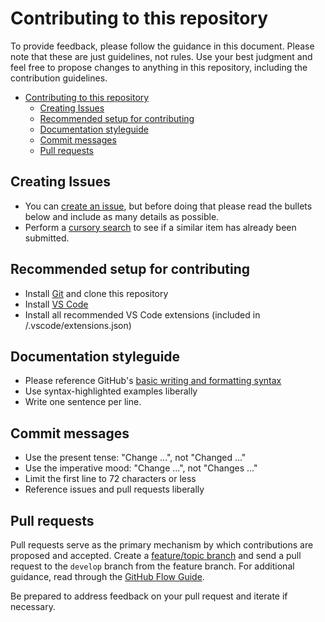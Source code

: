 # Contributing to this repository

To provide feedback, please follow the guidance in this document.
Please note that these are just guidelines, not rules.
Use your best judgment and feel free to propose changes to anything in this repository, including the contribution guidelines.

- [Contributing to this repository](#contributing-to-this-repository)
  - [Creating Issues](#creating-issues)
  - [Recommended setup for contributing](#recommended-setup-for-contributing)
  - [Documentation styleguide](#documentation-styleguide)
  - [Commit messages](#commit-messages)
  - [Pull requests](#pull-requests)

## Creating Issues

- You can [create an issue][gh-issues-new], but before doing that please read the bullets below and include as many details as possible.
- Perform a [cursory search][gh-issues-search] to see if a similar item has already been submitted.

## Recommended setup for contributing

- Install [Git][git] and clone this repository
- Install [VS Code][vscode]
- Install all recommended VS Code extensions (included in /.vscode/extensions.json)

## Documentation styleguide

- Please reference GitHub's [basic writing and formatting syntax][gh-md-syntax-guidance]
- Use syntax-highlighted examples liberally
- Write one sentence per line.

## Commit messages

- Use the present tense: "Change ...", not "Changed ..."
- Use the imperative mood: "Change ...", not "Changes ..."
- Limit the first line to 72 characters or less
- Reference issues and pull requests liberally

## Pull requests

Pull requests serve as the primary mechanism by which contributions are proposed and accepted.
Create a [feature/topic branch][topic-branch] and send a pull request to the `develop` branch from the feature branch.
For additional guidance, read through the [GitHub Flow Guide][github-flow-guide].

Be prepared to address feedback on your pull request and iterate if necessary.

<!-- reference urls -->

[gh-issues-new]: https://github.com/plantemoran-appdev-test/.github/issues/new/choose
[gh-issues-search]: https://github.com/plantemoran-appdev-test/.github/issues
[gh-md-syntax-guidance]: https://docs.github.com/en/github/writing-on-github/getting-started-with-writing-and-formatting-on-github/basic-writing-and-formatting-syntax
[git]: https://git-scm.com/
[github-flow-guide]: https://guides.github.com/introduction/flow/
[topic-branch]: https://www.git-scm.com/book/en/v2/Git-Branching-Branching-Workflows#Topic-Branches
[vscode]: https://code.visualstudio.com/
